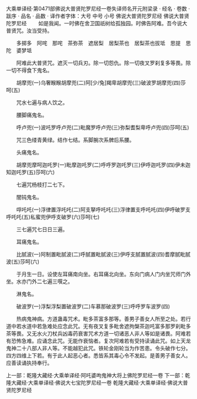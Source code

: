 大乘单译经·第0471部佛说大普贤陀罗尼经一卷失译师名开元附梁录
· 经名 · 卷数 · 跋序
· 品名 · 品数 · 译作者字体：大号 中号 小号
佛说大普贤陀罗尼经
佛说大普贤陀罗尼经
　　如是我闻。一时佛在舍卫国祇树给孤独园。时佛告阿难。吾今说大普贤咒。汝当受持。

　　多掷多　阿咤　那咤　茶弥茶　遮居梨　居梨茶也　居梨茶也拔坻　思提　思陀　婆梦坻

　　阿难此大普贤咒。遮灭一切兵刃。除一切怨仇。除一切夜叉罗刹复多等畏。除一切不得食下鬼名。

　　胡摩兜(一)乌奢睺睺胡摩兜(二)阿[少/兔]羯卑胡摩兜(三)破波罗胡摩兜(四)莎呵(五)

　　咒水七遍与病人饮之。

　　腰脚痛鬼名。

　　呼卢兜(一)波吒罗呼卢兜(二)毗魔罗呼卢兜(三)弥梨耆梨卑呼卢兜(四)莎呵(五)

　　咒三色缕青黄绿。结作七结。系脚腕次系髀后系腰。

　　头痛鬼名。

　　胡摩兜摩呵迦吒罗(一)毗摩迦吒罗(二)呼呼罗迦吒罗(三)伊呼迦吒罗(四)伊未迦知迦吒罗(五)莎呵(六)

　　七遍咒杨枝打二七下。

　　闇钝鬼名。

　　哹吒吒(一)浮律置浮吒吒(二)阿支拏呼吒吒(三)浮律置支呼吒吒(四)伊呼破罗支呼吒吒(五)私蜜兜伊呼支破罗(六)莎呵(七)

　　三七遍咒七日日三遍。

　　耳痛鬼名。

　　比腻波(一)阿制置毗腻波(二)呼腻置毗腻波(三)伊呼支腻置腻波(四)耆摩腻毗腻波(五)莎呵(六)

　　于月生一日。设使左耳痛南向坐。右耳痛北向坐。东向门病人门内坐咒师门外坐。水亦门外二七遍三噀之。

　　淋鬼名。

　　破波罗(一)浮梨浮梨置破波罗(二)车慕那破波罗(三)呼呼罗车波罗(四)

　　热病鬼神病。方道蛊毒咒术。毗多茶富多那等。善男子善女人所至之处。若行道中若水道中若急难处应念此咒。无有夜叉复多毗舍遮拘槃茶迦吒富多那罗刹毗多茶等畏。又无水火刀杖兵凶毒药衰害咒术方道一切诸恶人非人等如是诸畏。阿难若有恐怖急难。应诵念此咒。无能作衰恼者。复次阿难若有受持读诵此咒。如上天龙鬼神二十八部人非人等。不能越犯此咒。铁轮金刚轮当为作苦患。令头破作七分。四方四维上下若。有于此人起恶心者。悉皆系其毒心令不发起。是善男子善女人。应善读诵执持奉行。

上一部：乾隆大藏经·大乘单译经·阿吒婆呴鬼神大将上佛陀罗尼经一卷
下一部：乾隆大藏经·大乘单译经·佛说大七宝陀罗尼经一卷
乾隆大藏经·大乘单译经·佛说大普贤陀罗尼经